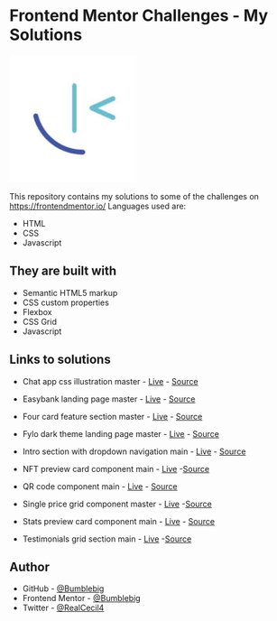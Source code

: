 # Frontend Mentor Challenges - My Solutions

![](download.jpg)

This repository contains my solutions to some of the challenges on https://frontendmentor.io/
Languages used are:

- HTML
- CSS
- Javascript

## They are built with

- Semantic HTML5 markup
- CSS custom properties
- Flexbox
- CSS Grid
- Javascript

## Links to solutions

- Chat app css illustration master - [Live](https://bumblebig.github.io/Frontend-mentor-solutions/chat-app-css-illustration-master/) - [Source](https://github.com/Bumblebig/Frontend-mentor-solutions/tree/main/chat-app-css-illustration-master)

- Easybank landing page master - [Live](https://bumblebig.github.io/Frontend-mentor-solutions/easybank-landing-page-master/) - [Source](https://github.com/Bumblebig/Frontend-mentor-solutions/tree/main/easybank-landing-page-master)

- Four card feature section master - [Live](https//:bumblebig.github.io/Frontend-mentor-solutions/four-card-feature-section-master/) - [Source](https://github.com/Bumblebig/Frontend-mentor-solutions/tree/main/four-card-feature-section-master)

- Fylo dark theme landing page master - [Live](https://bumblebig.github.io/Frontend-mentor-solutions/fylo-dark-theme-landing-page-master/) - [Source](https://github.com/Bumblebig/Frontend-mentor-solutions/tree/main/fylo-dark-theme-landing-page-master)

- Intro section with dropdown navigation main - [Live](https://bumblebig.github.io/Frontend-mentor-solutions/intro-section-with-dropdown-navigation-main/) - [Source](https://github.com/Bumblebig/Frontend-mentor-solutions/tree/main/intro-section-with-dropdown-navigation-main)

- NFT preview card component main - [Live](https://bumblebig.github.io/Frontend-mentor-solutions/nft-preview-card-component-main/) -[Source](https://github.com/Bumblebig/Frontend-mentor-solutions/tree/main/nft-preview-card-component-main)

- QR code component main - [Live](https://bumblebig.github.io/Frontend-mentor-solutions/qr-code-component-main/) - [Source](https://github.com/Bumblebig/Frontend-mentor-solutions/tree/main/qr-code-component-main)

- Single price grid component master - [Live](https://bumblebig.github.io/Frontend-mentor-solutions/single-price-grid-component-master) -[Source](https://github.com/Bumblebig/Frontend-mentor-solutions/tree/main/single-price-grid-component-master)

- Stats preview card component main - [Live](https://bumblebig.github.io/Frontend-mentor-solutions/stats-preview-card-component-main/) - [Source](https://github.com/Bumblebig/Frontend-mentor-solutions/tree/main/stats-preview-card-component-main)

- Testimonials grid section main - [Live](https://bumblebig.github.io/Frontend-mentor-solutions/testimonials-grid-section-main/) -[Source](https://github.com/Bumblebig/Frontend-mentor-solutions/tree/main/testimonials-grid-section-main)

## Author

- GitHub - [@Bumblebig](https://www.github.com/Bumblebig)
- Frontend Mentor - [@Bumblebig](https://www.frontendmentor.io/profile/Bumblebig)
- Twitter - [@RealCecil4](https://www.twitter.com/RealCecil4)
